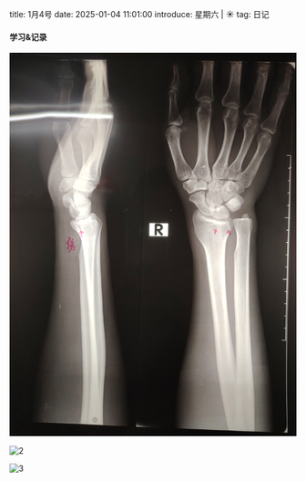title: 1月4号
date: 2025-01-04 11:01:00
introduce: 星期六 | ☀️
tag: 日记

#### 学习&记录
![1](/static/img/2025/01/04/1.jpg)

![2](/static/img/2025/01/04/2.jpg)

![3](/static/img/2025/01/04/3.jpg)


